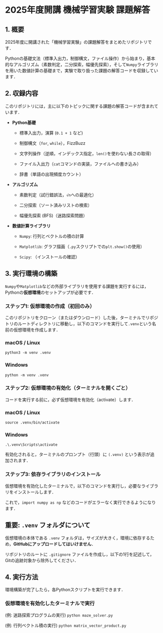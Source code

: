 # 2025年度開講 機械学習実験 課題解答

## 1. 概要
2025年度に開講された「機械学習実験」の課題解答をまとめたリポジトリです．

Pythonの基礎文法（標準入出力，制御構文，ファイル操作）から始まり，基本的なアルゴリズム（素数判定，二分探索，幅優先探索），そして`Numpy`ライブラリを用いた数値計算の基礎まで，実験で取り扱った課題の解答コードを収録しています．


## 2. 収録内容

このリポジトリには，主に以下のトピックに関する課題の解答コードが含まれています．

* **Python基礎**

  * 標準入出力，演算 (`0.1 + 1` など)

  * 制御構文（`for`, `while`），FizzBuzz

  * 文字列操作（逆順，インデックス指定，`len()`を使わない長さの取得）

  * ファイル入出力（`cat`コマンドの実装，ファイルへの書き込み）

  * 辞書（単語の出現頻度カウント）

* **アルゴリズム**

  * 素数判定（試行錯誤法，`√n`への最適化）

  * 二分探索（ソート済みリストの検索）

  * 幅優先探索 (BFS)（迷路探索問題）

* **数値計算ライブラリ**

  * `Numpy`: 行列とベクトルの積の計算

  * `Matplotlib`: グラフ描画（`.py`スクリプトでの`plt.show()`の使用）

  * `Scipy`: （インストールの確認）


## 3. 実行環境の構築

`Numpy`や`Matplotlib`などの外部ライブラリを使用する課題を実行するには，Pythonの**仮想環境**のセットアップが必要です．

### ステップ1: 仮想環境の作成（初回のみ）

このリポジトリをクローン（またはダウンロード）した後，ターミナルでリポジトリのルートディレクトリに移動し，以下のコマンドを実行して`.venv`という名前の仮想環境を作成します．

### macOS / Linux
`python3 -m venv .venv`

### Windows
`python -m venv .venv`

### ステップ2: 仮想環境の有効化（ターミナルを開くごと）

コードを実行する前に，必ず仮想環境を有効化（activate）します．

### macOS / Linux
`source .venv/bin/activate`

### Windows
`.\.venv\Scripts\activate`

有効化されると，ターミナルのプロンプト（行頭）に `(.venv)` という表示が追加されます．

### ステップ3: 依存ライブラリのインストール

仮想環境を有効化したターミナルで，以下のコマンドを実行し，必要なライブラリをインストールします．

これで，`import numpy as np` などのコードがエラーなく実行できるようになります．

## **重要: `.venv` フォルダについて**

仮想環境の本体である `.venv` フォルダは，サイズが大きく，環境に依存するため，**GitHubにアップロードしてはいけません**．

リポジトリのルートに `.gitignore` ファイルを作成し，以下の1行を記述して，Gitの追跡対象から除外してください．


## 4. 実行方法

環境構築が完了したら，各Pythonスクリプトを実行できます．

### 仮想環境を有効化したターミナルで実行
(例: 迷路探索プログラムの実行)
`python maze_solver.py`

(例: 行列ベクトル積の実行)
`python matrix_vector_product.py`

